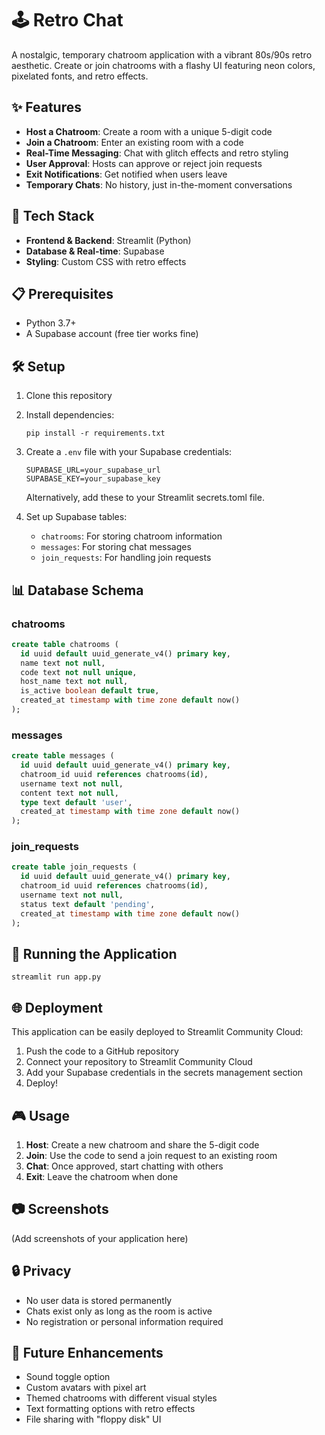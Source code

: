 # 🕹️ Retro Chat

A nostalgic, temporary chatroom application with a vibrant 80s/90s retro aesthetic. Create or join chatrooms with a flashy UI featuring neon colors, pixelated fonts, and retro effects.

## ✨ Features

- **Host a Chatroom**: Create a room with a unique 5-digit code
- **Join a Chatroom**: Enter an existing room with a code
- **Real-Time Messaging**: Chat with glitch effects and retro styling
- **User Approval**: Hosts can approve or reject join requests
- **Exit Notifications**: Get notified when users leave
- **Temporary Chats**: No history, just in-the-moment conversations

## 🚀 Tech Stack

- **Frontend & Backend**: Streamlit (Python)
- **Database & Real-time**: Supabase
- **Styling**: Custom CSS with retro effects

## 📋 Prerequisites

- Python 3.7+
- A Supabase account (free tier works fine)

## 🛠️ Setup

1. Clone this repository
2. Install dependencies:
   ```
   pip install -r requirements.txt
   ```
3. Create a `.env` file with your Supabase credentials:
   ```
   SUPABASE_URL=your_supabase_url
   SUPABASE_KEY=your_supabase_key
   ```
   
   Alternatively, add these to your Streamlit secrets.toml file.

4. Set up Supabase tables:
   - `chatrooms`: For storing chatroom information
   - `messages`: For storing chat messages
   - `join_requests`: For handling join requests

## 📊 Database Schema

### chatrooms
```sql
create table chatrooms (
  id uuid default uuid_generate_v4() primary key,
  name text not null,
  code text not null unique,
  host_name text not null,
  is_active boolean default true,
  created_at timestamp with time zone default now()
);
```

### messages
```sql
create table messages (
  id uuid default uuid_generate_v4() primary key,
  chatroom_id uuid references chatrooms(id),
  username text not null,
  content text not null,
  type text default 'user',
  created_at timestamp with time zone default now()
);
```

### join_requests
```sql
create table join_requests (
  id uuid default uuid_generate_v4() primary key,
  chatroom_id uuid references chatrooms(id),
  username text not null,
  status text default 'pending',
  created_at timestamp with time zone default now()
);
```

## 🚀 Running the Application

```
streamlit run app.py
```

## 🌐 Deployment

This application can be easily deployed to Streamlit Community Cloud:

1. Push the code to a GitHub repository
2. Connect your repository to Streamlit Community Cloud
3. Add your Supabase credentials in the secrets management section
4. Deploy!

## 🎮 Usage

1. **Host**: Create a new chatroom and share the 5-digit code
2. **Join**: Use the code to send a join request to an existing room
3. **Chat**: Once approved, start chatting with others
4. **Exit**: Leave the chatroom when done

## 📷 Screenshots

(Add screenshots of your application here)

## 🔒 Privacy

- No user data is stored permanently
- Chats exist only as long as the room is active
- No registration or personal information required

## 🔮 Future Enhancements

- Sound toggle option
- Custom avatars with pixel art
- Themed chatrooms with different visual styles
- Text formatting options with retro effects
- File sharing with "floppy disk" UI
